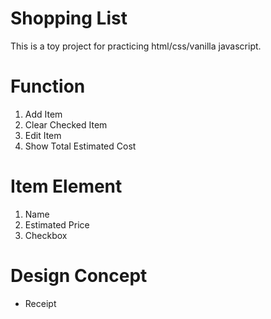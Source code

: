 # Shopping List 

This is a toy project for practicing html/css/vanilla javascript.

# Function
1. Add Item
2. Clear Checked Item
3. Edit Item
4. Show Total Estimated Cost

# Item Element
1. Name
2. Estimated Price
3. Checkbox

# Design Concept 
* Receipt
